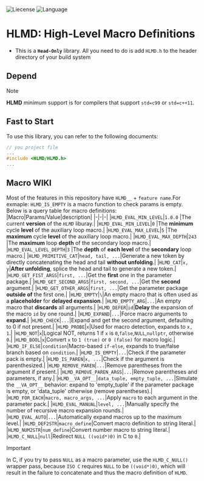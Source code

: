 ![Liecense](https://img.shields.io/badge/Liencese-Apache_2.0-blue)     ![Language](https://img.shields.io/badge/Language-C/C++-red)

# HLMD: High-Level Macro Definitions
* This is a **`Head-Only`** library. All you need to do is add `HLMD.h` to the header directory of your build system

## Depend
> [!NOTE]
> **HLMD** minimum support is for compilers that support `std=c99` or `std=c++11`.<br>
## Fast to Start
To use this library, you can refer to the following documents:
```cpp
// you project file
...
#include <HLMD/HLMD.h>
...
```
## Macro WIKI
Most of the features in this repository have `HLMD__` + `feature name`.For exmaple: `HLMD_IS_EMPTY` is a macro function to check params is empty.<br>
Below is a query table for macro definitions:<br>
|Macro|Params/Value|description|
|-|-|-|
|`HLMD_EVAL_MIN_LEVEL`|`1.0.0` |The current **version** of the *`HLMD`* liburay.|
|`HLMD_EVAL_MIN_LEVEL`|`0` |The **minimum** cycle **level** of the auxiliary loop macro.|
|`HLMD_EVAL_MAX_LEVEL`|`5` |The **maximum** cycle **level** of the auxiliary loop macro.|
|`HLMD_EVAL_MAX_DEPTH`|`243` |The **maximum** loop **depth** of the secondary loop macro.|
|`HLMD_EVAL_LEVEL_DEPTH`|`3` |The **depth** of **each level** of the **secondary** loop macro.|
|`HLMD_PRIMITIVE_CAT`|`head, tail, ...`|Generate a new token by directly concatenating the head and tail **without unfolding**.|
|`HLMD_CAT`|`x, y`|**After unfolding**, splice the head and tail to generate a new token.|
|`HLMD_GET_FIST_ARGS`|`first, ...`|Get the **first** one in the parameter package.|
|`HLMD_GET_SECOND_ARGS`|`first, second, ...`|Get the **second** argument.|
|`HLMD_GET_OTHER_ARGS`|`first, ...`|Get the parameter package **outside of** the first one.|
|`HLMD_EMPTY`|`\`|An empty macro that is often used as a **placeholder** for **delayed expansion**.|
|`HLMD_EMPTY_ARG`|`...`|An empty macro that **discards** all arguments.|
|`HLMD_DEFER`|`id`|**Delay** the expansion of the macro `id` by one round.|
|`HLMD_EXPAND`|`...`|Force macro arguments to **expand**.|
|`HLMD_CHECK`|`...`|Expand and get the second argument, defaulting to 0 if not present.|
|`HLMD_PROBE`|`x`|Used for macro detection, expands to `x, 1`.|
|`HLMD_NOT`|`x`|Logical NOT, returns 1 if `x` is `0`,`false`,`NULL`,`nullptr`, otherwise `0`.|
|`HLMD_BOOL`|`x`|Convert `x` to `1 (true)` or `0 (false)` for macro logic.|
|`HLMD_IF_ELSE`|`condition`|Macro-based `if-else`, expands to true/false branch based on `condition`.|
|`HLMD_IS_EMPTY`|`...`|Check if the parameter pack is empty.|
|`HLMD_IS_PAREN`|`x, ...`|Check if the argument is parenthesized.|
|`HLMD_REMOVE_PAREN`|`...`|Remove parentheses from the argument if present.|
|`HLMD_REMOVE_PAREN_ARGS`|`...`|Remove parentheses and parameters, if any.|
|`HLMD__VA_OPT__`|`data_tuple, empty_tuple, ...`|Simulate the `__VA_OPT__` behavior: expand to 'empty_tuple' if the parameter package is empty, or 'data_tuple' otherwise (remove parentheses).|
|`HLMD_FOR_EACH`|`macro, macro_args, ...`|Apply `macro` to each argument in the parameter pack.|
|`HLMD_EVAL_MANUAL`|`level, ...`|Manually specify the number of recursive macro expansion rounds.|
|`HLMD_EVAL_AUTO`|`...`|Automatically expand macros up to the maximum level.|
|`HLMD_DEF2STR`|`macro_define`|Convert macro definition to string literal.|
|`HLMD_NUM2STR`|`num_define`|Convert number macro to string literal.|
|`HLMD_C_NULL`|`null`|Redirect `NULL ((void*)0)` in C to `0`.|

> [!IMPORTANT]
> In C, if you try to pass `NULL` as a macro parameter, use the `HLMD_C_NULL()` wrapper pass, because `ISO C` requires `NULL` to be `((void*)0)`, which will result in the failure to concatenate and thus the macro definition of `HLMD`.
